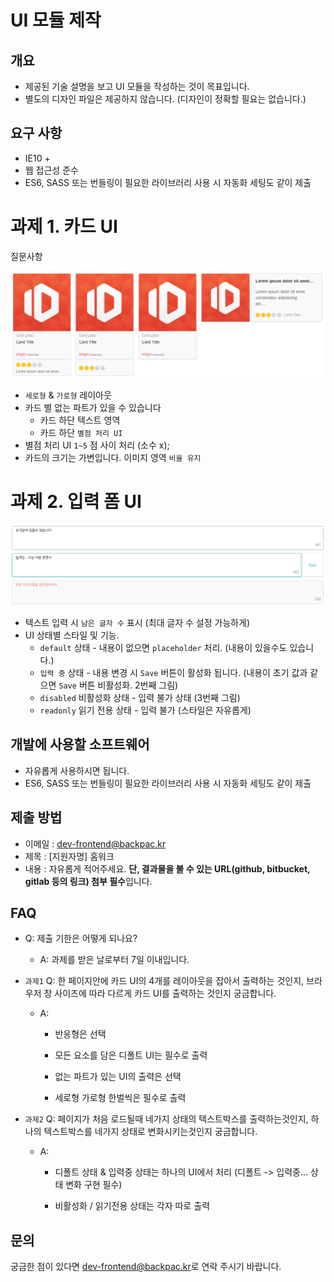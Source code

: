 # UI 모듈 제작

## 개요

- 제공된 기술 설명을 보고 UI 모듈을 작성하는 것이 목표입니다.
- 별도의 디자인 파일은 제공하지 않습니다. (디자인이 정확할 필요는 없습니다.)

## 요구 사항

- IE10 +
- 웹 접근성 준수
- ES6, SASS 또는 번들링이 필요한 라이브러리 사용 시 자동화 세팅도 같이 제출

# 과제 1. 카드 UI

질문사항

![ui_card.png](/wiki/img/ui_card.png)

- `세로형`  & `가로형` 레이아웃
- 카드 별 없는 파트가 있을 수 있습니다
    - 카드 하단 텍스트 영역
    - 카드 하단 `별점 처리 UI`
- 별점 처리 UI `1~5` 점 사이 처리 (소수 x);
- 카드의 크기는 가변입니다. 이미지 영역 `비율 유지`

# 과제 2. 입력 폼 UI

![ui_textarea.png](/wiki/img/ui_textarea.png)

- 텍스트 입력 시 `남은 글자 수` 표시 (최대 글자 수 설정 가능하게)
- UI 상태별 스타일 및 기능.
    - `default` 상태 - 내용이 없으면 `placeholder` 처리. (내용이 있을수도 있습니다.)
    - `입력 중` 상태 - 내용 변경 시 `Save` 버튼이 활성화 됩니다. (내용이 초기 값과 같으면 `Save` 버튼 비활성화. 2번째 그림)
    - `disabled` 비활성화 상태 - 입력 불가 상태 (3번째 그림)
    - `readonly` 읽기 전용 상태 - 입력 불가 (스타일은 자유롭게)

## 개발에 사용할 소프트웨어

- 자유롭게 사용하시면 됩니다.
- ES6, SASS 또는 번들링이 필요한 라이브러리 사용 시 자동화 세팅도 같이 제출

## 제출 방법

- 이메일 : [dev-frontend@backpac.kr](mailto:dev-frontend@backpac.kr)
- 제목 : [지원자명] 홈워크
- 내용 : 자유롭게 적어주세요. **단, 결과물을 볼 수 있는 URL(github, bitbucket, gitlab 등의 링크) 첨부 필수**입니다.

## FAQ

- Q: 제출 기한은 어떻게 되나요?
    - A: 과제를 받은 날로부터 7일 이내입니다.
- `과제1` Q: 한 페이지안에 카드 UI의 4개를 레이아웃을 잡아서 출력하는 것인지, 브라우저 창 사이즈에 따라 다르게 카드 UI를 출력하는 것인지 궁금합니다.
    - A:

        - 반응형은 선택
        - 모든 요소를 담은 디폴트 UI는 필수로 출력

        - 없는 파트가 있는 UI의 출력은 선택

        - 세로형 가로형 한벌씩은 필수로 출력

- `과제2` Q: 페이지가 처음 로드될때 네가지 상태의 텍스트박스를 출력하는것인지, 하나의 텍스트박스를 네가지 상태로 변화시키는것인지 궁금합니다.
    - A:

        - 디폴트 상태 & 입력중 상태는 하나의 UI에서 처리 (디폴트 -> 입력중... 상태 변화 구현 필수)

        - 비활성화 / 읽기전용 상태는 각자 따로 출력

## 문의

궁금한 점이 있다면 [dev-frontend@backpac.kr](mailto:dev-frontend@backpac.kr)로 연락 주시기 바랍니다.
